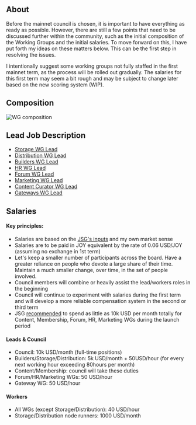 ## About

Before the mainnet council is chosen, it is important to have everything as ready as possible. However, there are still a few points that need to be discussed further within the community, such as the initial composition of the Working Groups and the initial salaries. To move forward on this, I have put forth my ideas on these matters below. This can be the first step in resolving the issues. 

I intentionally suggest some working groups not fully staffed in the first mainnet term, as the process will be rolled out gradually. 
The salaries for this first term may seem a bit rough and may be subject to change later based on the new scoring system (WIP).

## Composition
![WG composition](https://i.imgur.com/Y32t7ql.png)

## Lead Job Description
- [Storage WG Lead](https://github.com/0x2bc/community-repo/blob/master/community-roadmap/LeadsJD.md#storage-wg-lead)
- [Distribution WG Lead](https://github.com/0x2bc/community-repo/blob/master/community-roadmap/LeadsJD.md#distribution-wg-lead)  
- [Builders WG Lead](https://github.com/0x2bc/community-repo/blob/master/community-roadmap/LeadsJD.md#builders-wg-lead)
- [HR WG Lead](https://github.com/0x2bc/community-repo/blob/master/community-roadmap/LeadsJD.md#hr-working-group-lead) 
- [Forum WG Lead](https://github.com/0x2bc/community-repo/blob/master/community-roadmap/LeadsJD.md#forum-working-group-lead)
- [Marketing WG Lead](https://github.com/0x2bc/community-repo/blob/master/community-roadmap/LeadsJD.md#marketing-wg-lead)
- [Content Curator WG Lead](https://github.com/0x2bc/community-repo/blob/master/community-roadmap/LeadsJD.md#content-curator-wg-lead)
- [Gateways WG Lead](https://github.com/0x2bc/community-repo/blob/master/community-roadmap/LeadsJD.md#gateways)

## Salaries

#### Key principles:
- Salaries are based on the [JSG's inputs](https://gist.github.com/bedeho/1b231111596e25b215bc66f0bd0e7ccc) and my own market sense 
- Salaries are to be paid in JOY equivalent by the rate of 0.06 USD/JOY (assuming no exchange in 1st term)
- Let's keep a smaller number of participants across the board. Have a greater reliance on people who devote a large share of their time. Maintain a much smaller change, over time, in the set of people involved.
- Council members will combine or heavily assist the lead/workers roles in the beginning
- Council will continue to experiment with salaries during the first term and will develop a more reliable compensation system in the second or third term
- JSG [recommended](https://gist.github.com/bedeho/1b231111596e25b215bc66f0bd0e7ccc#budgets--spending-and-inflation) to spend as little as 10k USD per month totally for Content, Membership, Forum, HR, Marketing WGs during the launch period

#### Leads & Council
- Council: 10k USD/month (full-time positions)
- Builders/Storage/Distribution: 5k USD/month + 50USD/hour (for every next working hour exceeding 80hours per month) 
- Content/Membership: council will take these duties
- Forum/HR/Marketing WGs: 50 USD/hour
- Gateway WG: 50 USD/hour

#### Workers
- All WGs (except Storage/Distribution): 40 USD/hour
- Storage/Distribution node runners: 1000 USD/month

